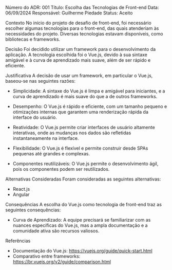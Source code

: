 Número do ADR: 001
Título: Escolha das Tecnologias de Front-end
Data: 06/09/2024
Responsável: Guilherme Piedade
Status: Aceito

Contexto
No início do projeto de desafio de front-end, foi necessário escolher algumas tecnologias para o front-end, das quais atenderiam às necessidades do projeto. Diversas tecnologias estavam disponíveis, como bibliotecas e frameworks.

Decisão
Foi decidido utilizar um framework para o desenvolvimento da aplicação. A tecnologia escolhida foi o Vue.js, devido à sua sintaxe amigável e à curva de aprendizado mais suave, além de ser rápido e eficiente.

Justificativa
A decisão de usar um framework, em particular o Vue.js, baseou-se nas seguintes razões:

- Simplicidade: A sintaxe do Vue.js é limpa e amigável para iniciantes, e a curva de aprendizado é mais suave do que a de outros frameworks. 
 
- Desempenho: O Vue.js é rápido e eficiente, com um tamanho pequeno e otimizações internas que garantem uma renderização rápida da interface do usuário. 
 
- Reatividade: O Vue.js permite criar interfaces de usuário altamente interativas, onde as mudanças nos dados são refletidas instantaneamente na interface. 
 
- Flexibilidade: O Vue.js é flexível e permite construir desde SPAs pequenas até grandes e complexas. 
 
- Componentes reutilizáveis: O Vue.js permite o desenvolvimento ágil, pois os componentes podem ser reutilizados. 

Alternativas Consideradas
Foram consideradas as seguintes alternativas:

- React.js
- Angular

Consequências
A escolha do Vue.js como tecnologia de front-end traz as seguintes consequências:

- Curva de Aprendizado: A equipe precisará se familiarizar com as nuances específicas do Vue.js, mas a ampla documentação e a comunidade ativa são recursos valiosos.

Referências
- Documentação do Vue.js: https://vuejs.org/guide/quick-start.html
- Comparativo entre frameworks: https://br.vuejs.org/v2/guide/comparison.html